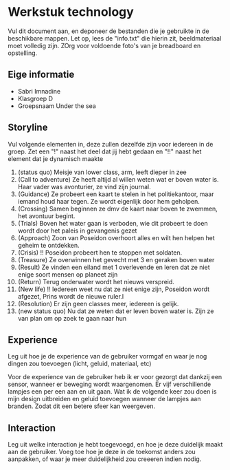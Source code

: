 # Werkstuk technology

Vul dit document aan, en deponeer de bestanden die je gebruikte in de beschikbare mappen. Let op, lees de "info.txt" die hierin zit, beeldmateriaal moet volledig zijn. ZOrg voor voldoende foto's van je breadboard en opstelling.


## Eige informatie

- Sabri Imnadine
- Klasgroep D
- Groepsnaam Under the sea


## Storyline 

Vul volgende elementen in, deze zullen dezelfde zijn voor iedereen in de groep. Zet een "!" naast het deel dat jij hebt gedaan en "!!" naast het element dat je dynamisch maakte

1. (status quo) Meisje van lower class, arm, leeft dieper in zee
2. (Call to adventure) Ze heeft altijd al willen weten wat er boven water is. Haar vader was avonturier, ze vind zijn journal.
3. (Guidance) Ze probeert een kaart te stelen in het politiekantoor, maar iemand houd haar tegen. Ze wordt eigenlijk door hem geholpen.
4. (Crossing) Samen beginnen ze dmv de kaart naar boven te zwemmen, het avontuur begint.
5. (Trials) Boven het water gaan is verboden, wie dit probeert te doen wordt door het paleis in gevangenis gezet
6. (Approach) Zoon van Poseidon overhoort alles en wilt hen helpen het geheim te ontdekken.
7. (Crisis) !! Poseidon probeert hen te stoppen met soldaten.
8. (Treasure) Ze overwinnen het gevecht met 3 en geraken boven water
9. (Result)  Ze vinden een eiland met 1 overlevende en leren dat ze niet enige soort mensen op planeet zijn
10. (Return) Terug onderwater wordt het nieuws verspreid.
11. (New life) !! Iedereen weet nu dat ze niet enige zijn, Poseidon wordt afgezet, Prins  wordt  de nieuwe ruler.I
12. (Resolution) Er zijn geen classes meer, iedereen is gelijk.
13. (new status quo) Nu dat ze weten dat er leven boven water is. Zijn ze van plan om op zoek te gaan naar hun

## Experience

Leg uit hoe je de experience van de gebruiker vormgaf en waar je nog dingen zou toevoegen (licht, geluid, materiaal, etc)

Voor de experience van de gebruiker heb ik er voor gezorgt dat dankzij een sensor, wanneer er beweging wordt waargenomen. Er vijf verschillende lampjes een per een aan en uit gaan. Wat ik de volgende keer zou doen is mijn design uitbreiden en geluid toevoegen wanneer de lampjes aan branden. Zodat dit een betere sfeer kan weergeven.

## Interaction

Leg uit welke interaction je hebt toegevoegd, en hoe je deze duidelijk maakt aan de gebruiker. Voeg toe hoe je deze in de toekomst anders zou aanpakken, of waar je meer duidelijkheid zou creeeren indien nodig.




